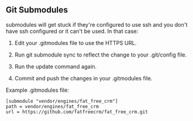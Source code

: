## Git Submodules

submodules will get stuck if they're configured to use ssh and you don't have ssh configured or it can't be used. In that case:

1. Edit your .gitmodules file to use the HTTPS URL.

1. Run git submodule sync to reflect the change to your .git/config file.

1. Run the update command again.

1. Commit and push the changes in your .gitmodules file.

Example .gitmodules file:
```
[submodule "vendor/engines/fat_free_crm"]
path = vendor/engines/fat_free_crm
url = https://github.com/fatfreecrm/fat_free_crm.git
```
